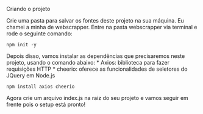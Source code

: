 
Criando o projeto

Crie uma pasta para salvar os fontes deste projeto na sua máquina. Eu chamei a minha de webscrapper. Entre na pasta webscrapper via terminal e rode o seguinte comando:

    npm init -y

Depois disso, vamos instalar as dependências que precisaremos neste projeto, usando o comando abaixo:
    * Axios: biblioteca para fazer requisições HTTP
    * cheerio: oferece as funcionalidades de seletores do JQuery em Node.js

    npm install axios cheerio

Agora crie um arquivo index.js na raiz do seu projeto e vamos seguir em frente pois o setup está pronto!
